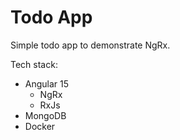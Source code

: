 # Todo App

Simple todo app to demonstrate NgRx.

Tech stack:
* Angular 15
  * NgRx
  * RxJs
* MongoDB
* Docker